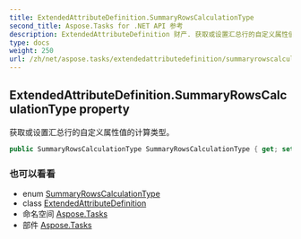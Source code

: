 ```yaml
---
title: ExtendedAttributeDefinition.SummaryRowsCalculationType
second_title: Aspose.Tasks for .NET API 参考
description: ExtendedAttributeDefinition 财产. 获取或设置汇总行的自定义属性值的计算类型
type: docs
weight: 250
url: /zh/net/aspose.tasks/extendedattributedefinition/summaryrowscalculationtype/
---
```

## ExtendedAttributeDefinition.SummaryRowsCalculationType property

获取或设置汇总行的自定义属性值的计算类型。

```csharp
public SummaryRowsCalculationType SummaryRowsCalculationType { get; set; }
```

### 也可以看看

* enum [SummaryRowsCalculationType](../../summaryrowscalculationtype/)
* class [ExtendedAttributeDefinition](../)
* 命名空间 [Aspose.Tasks](../../extendedattributedefinition/)
* 部件 [Aspose.Tasks](../../../)


